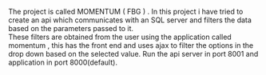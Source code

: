 The project is called MOMENTUM ( FBG ) . In this project i have tried to create an api which communicates with an SQL server and filters the data based on the parameters passed to it.  
These filters are obtained from the user using the application called momentum , this has the front end and uses ajax to filter the options in the drop down based on the selected value. 
Run the api server in port 8001 and application in port 8000(default).
